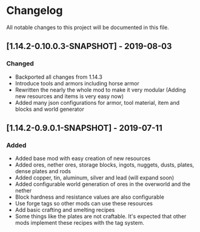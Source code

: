 # Changelog
All notable changes to this project will be documented in this file.

## [1.14.2-0.10.0.3-SNAPSHOT] - 2019-08-03
### Changed
- Backported all changes from 1.14.3
- Introduce tools and armors including horse armor
- Rewritten the nearly the whole mod to make it very modular (Adding new resources and items is very easy now)
- Added many json configurations for armor, tool material, item and blocks and world generator

## [1.14.2-0.9.0.1-SNAPSHOT] - 2019-07-11
### Added
- Added base mod with easy creation of new resources
- Added ores, nether ores, storage blocks, ingots, nuggets, dusts, plates, dense plates and rods
- Added copper, tin, aluminum, silver and lead (will expand soon)
- Added configurable world generation of ores in the overworld and the nether
- Block hardness and resistance values are also configurable
- Use forge tags so other mods can use these resources
- Add basic crafting and smelting recipes
- Some things like the plates are not craftable. It's expected that other mods implement these recipes with the tag system.
